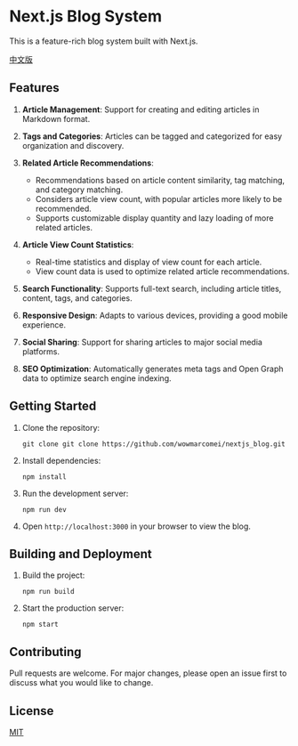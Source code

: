 # Next.js Blog System

This is a feature-rich blog system built with Next.js.

[中文版](./README.md)

## Features

1. **Article Management**: Support for creating and editing articles in Markdown format.

2. **Tags and Categories**: Articles can be tagged and categorized for easy organization and discovery.

3. **Related Article Recommendations**:
   - Recommendations based on article content similarity, tag matching, and category matching.
   - Considers article view count, with popular articles more likely to be recommended.
   - Supports customizable display quantity and lazy loading of more related articles.

4. **Article View Count Statistics**:
   - Real-time statistics and display of view count for each article.
   - View count data is used to optimize related article recommendations.

5. **Search Functionality**: Supports full-text search, including article titles, content, tags, and categories.

6. **Responsive Design**: Adapts to various devices, providing a good mobile experience.

7. **Social Sharing**: Support for sharing articles to major social media platforms.

8. **SEO Optimization**: Automatically generates meta tags and Open Graph data to optimize search engine indexing.

## Getting Started

1. Clone the repository:
   ```
   git clone git clone https://github.com/wowmarcomei/nextjs_blog.git
   ```

2. Install dependencies:
   ```
   npm install
   ```

3. Run the development server:
   ```
   npm run dev
   ```

4. Open `http://localhost:3000` in your browser to view the blog.

## Building and Deployment

1. Build the project:
   ```
   npm run build
   ```

2. Start the production server:
   ```
   npm start
   ```

## Contributing

Pull requests are welcome. For major changes, please open an issue first to discuss what you would like to change.

## License

[MIT](https://choosealicense.com/licenses/mit/)